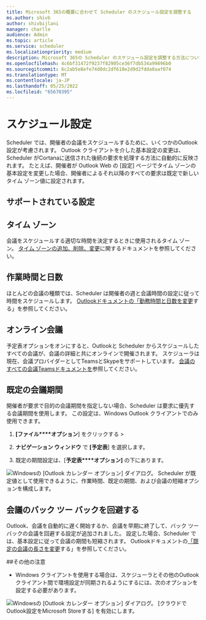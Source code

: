 ```yaml
---
title: Microsoft 365の概要に合わせて Scheduler のスケジュール設定を調整する
ms.author: shivb
author: shivbijlani
manager: charlle
audience: Admin
ms.topic: article
ms.service: scheduler
ms.localizationpriority: medium
description: Microsoft 365の Scheduler のスケジュール設定を調整する方法について説明します。
ms.openlocfilehash: 4c6bf31472f9237f82905ce36f7db534a99896b0
ms.sourcegitcommit: 6c2ab5e8efe74d0dc2df610e2d9d2fdda8aaf074
ms.translationtype: MT
ms.contentlocale: ja-JP
ms.lasthandoff: 05/25/2022
ms.locfileid: "65670395"
---
```

<a name="scheduling-preferences"></a>スケジュール設定
======================

Scheduler では、開催者の会議をスケジュールするために、いくつかのOutlook設定が考慮されます。 Outlook クライアントを介した基本設定の変更は、Scheduler がCortanaに送信された後続の要求を処理する方法に自動的に反映されます。 たとえば、開催者が Outlook Web の [設定] ページでタイム ゾーンの基本設定を変更した場合、開催者によるそれ以降のすべての要求は既定で新しいタイム ゾーン値に設定されます。

<a name="supported-settings"></a>サポートされている設定
------------------

<a name="time-zone"></a>タイム ゾーン
---------

会議をスケジュールする適切な時間を決定するときに使用されるタイム ゾーン。 [タイム ゾーンの追加、削除、変更](https://support.microsoft.com/en-us/office/add-remove-or-change-time-zones-5ab3e10e-5a6c-46af-ab48-156fedf70c04)に関するドキュメントを参照してください。

<a name="work-hours-and-days"></a>作業時間と日数
-------------------

ほとんどの会議の種類では、Scheduler は開催者の週と会議時間の設定に従って時間をスケジュールします。 [Outlookドキュメントの「勤務時間と日数を変更](https://support.microsoft.com/en-us/office/change-your-work-hours-and-days-in-outlook-a27f261d-0681-415f-8ac1-388ab21e833f)する」を参照してください。

<a name="online-meetings"></a>オンライン会議
---------------

予定表オプションをオンにすると、Outlookと Scheduler からスケジュールしたすべての会議が、会議の詳細と共にオンラインで開催されます。 スケジューラは現在、会議プロバイダーとしてTeamsとSkypeをサポートしています。 [会議のすべての会議Teamsドキュメントを](https://support.microsoft.com/en-us/office/schedule-a-teams-meeting-from-outlook-883cc15c-580f-441a-92ea-0992c00a9b0f#bkmk_makeallteamsmtngs)参照してください。

<a name="default-meeting-duration"></a>既定の会議期間
------------------------

開催者が要求で目的の会議期間を指定しない場合、Scheduler は要求に優先する会議期間を使用します。 この設定は、Windows Outlook クライアントでのみ使用できます。

1. **[ファイル****オプション**] をクリックする >  

2. **ナビゲーション ウィンドウ** で **[予定表**] を選択します。

3. 既定の期間設定は、[**予定表****オプション]** の下にあります。

![Windowsの [Outlook カレンダー オプション] ダイアログ。 Scheduler が既定値として使用できるように、作業時間、既定の期間、および会議の短縮オプションを構成します。](../media/OutlookOptions.png)

<a name="avoid-back-to-back-meetings"></a>会議のバック ツー バックを回避する
---------------------------

Outlook、会議を自動的に遅く開始するか、会議を早期に終了して、バック ツー バックの会議を回避する設定が追加されました。 設定した場合、Scheduler では、基本設定に従って会議の期間も短縮されます。 Outlookドキュメントの[「既定の会議の長さを変更](https://techcommunity.microsoft.com/t5/hybrid-work/change-default-meeting-length-in-outlook-avoid-back-to-back/m-p/1247361)する」を参照してください。

##<a name="additional-note"></a>その他の注意

- Windows クライアントを使用する場合は、スケジューラとその他のOutlook クライアント間で環境設定が同期されるようにするには、次のオプションを設定する必要があります。

![Windowsの [Outlook カレンダー オプション] ダイアログ。 [クラウドでOutlook設定をMicrosoft Storeする] を有効にします。](../media/OutlookOptions2.png)
